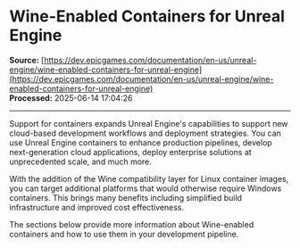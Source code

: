 # Wine-Enabled Containers for Unreal Engine

**Source:** [https://dev.epicgames.com/documentation/en-us/unreal-engine/wine-enabled-containers-for-unreal-engine](https://dev.epicgames.com/documentation/en-us/unreal-engine/wine-enabled-containers-for-unreal-engine)  
**Processed:** 2025-06-14 17:04:26

---

Support for containers expands Unreal Engine's capabilities to support new cloud-based development workflows and deployment strategies. You can use Unreal Engine containers to enhance production pipelines, develop next-generation cloud applications, deploy enterprise solutions at unprecedented scale, and much more.

With the addition of the Wine compatibility layer for Linux container images, you can target additional platforms that would otherwise require Windows containers. This brings many benefits including simplified build infrastructure and improved cost effectiveness.

The sections below provide more information about Wine-enabled containers and how to use them in your development pipeline.